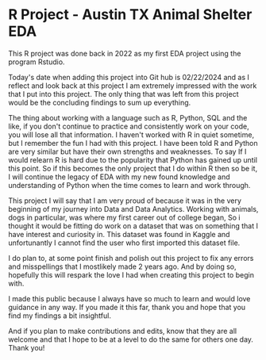 # R Project - Austin TX Animal Shelter EDA
 This R project was done back in 2022 as my first EDA project using the program Rstudio. 

 Today's date when adding this project into Git hub is 02/22/2024 and as I reflect and look back at this project I am extremely impressed with the work that I put into this project. The only thing that was left from this project would be the concluding findings to sum up everything.

 The thing about working with a language such as R, Python, SQL and the like, if you don't continue to practice and consistently work on your code, you will lose all that information. I haven't worked with R in quiet sometime, but I remember the fun I had with this project. I have been told R and Python are very similar but have their own strengths and weaknesses. To say If I would relearn R is hard due to the popularity that Python has gained up until this point. So if this becomes the only project that I do within R then so be it, I will continue the legacy of EDA with my new found knowledge and understanding of Python when the time comes to learn and work through.

 This project I will say that I am very proud of because it was in the very beginning of my journey into Data and Data Analytics. Working with animals, dogs in particular, was where my first career out of college began, So i thought it would be fitting do work on a dataset that was on something that I have interest and curiosity in. This dataset was found in Kaggle and unfortunantly I cannot find the user who first imported this dataset file. 

 I do plan to, at some point finish and polish out this project to fix any errors and misspellings that I mostlikely made 2 years ago. And by doing so, hopefully this will respark the love I had when creating this project to begin with. 

 I made this public because I always have so much to learn and would love guidance in any way. If you made it this far, thank you and hope that you find my findings a bit insightful.

 And if you plan to make contributions and edits, know that they are all welcome and that I hope to be at a level to do the same for others one day. Thank you!
